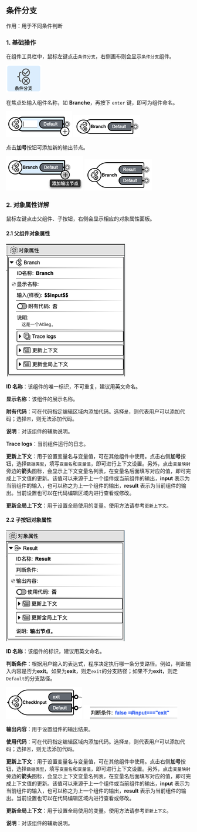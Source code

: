 ## 条件分支

作用：用于不同条件判断

### 1. 基础操作

在组件工具栏中，鼠标左键点击`条件分支`，右侧画布则会显示`条件分支`组件。

<p><img src="../../../assets/branch1_component_cn.jpg" alt="branch1" /></p>

在焦点处输入组件名称，如 **Branche**，再按下 `enter` 键，即可为组件命名。

<p>
    <img src="../../../assets/branch2_component_cn.jpg" alt="branch2" />
    <img src="../../../assets/branch3_component_cn.jpg" alt="branch3" />
</p>

点击**加号**按钮可添加新的输出节点。

<p>
    <img src="../../../assets/branch4_component_cn.jpg" alt="branch4" />
    <img src="../../../assets/branch5_component_cn.jpg" alt="branch5" />
</p>

### 2. 对象属性详解

鼠标左键点击父组件、子按钮，右侧会显示相应的对象属性面板。

#### 2.1 父组件对象属性

<p>
    <img src="../../../assets/branch6_component_cn.jpg" alt="branch6" />
</p>

**ID 名称**：该组件的唯一标识，不可重复，建议用英文命名。

**显示名称**：该组件的展示名称。

<!-- **输入（样板）**： -->

**附有代码**：可在代码指定编辑区域内添加代码。选择`是`，则代表用户可以添加代码；选择`否`，则无法添加代码。

**说明**：对该组件的辅助说明。

**Trace logs**：当前组件运行的日志。

**更新上下文**：用于设置变量名与变量值，可在其他组件中使用。点击右侧**加号**按钮，选择`数据类型`，填写`变量名`和`变量值`，即可进行上下文设置。另外，点击`变量映射`旁边的**箭头**图标，会显示上下文变量名列表，在变量名后面填写对应的值，即可完成上下文值的更新。该值可以来源于上一个组件或当前组件的输出，**input** 表示为当前组件的输入，也可以称之为上一个组件的输出，**result** 表示为当前组件的输出。当前设置也可以在代码编辑区域内进行查看或修改。

**更新全局上下文**：用于设置全局使用的变量。使用方法请参考`更新上下文`。

#### 2.2 子按钮对象属性

<p>
    <img src="../../../assets/branch7_component_cn.jpg" alt="branch7" />
</p>

**ID 名称**：该组件的标识，建议用英文命名。

**判断条件**：根据用户输入的表达式，程序决定执行哪一条分支路径。例如，判断输入内容是否为**exit**。如果为**exit**，则走`exit`的分支路径；如果不为**exit**，则走`Default`的分支路径。

<p>
    <img src="../../../assets/branch9_component_cn.jpg" alt="branch9" />
    <img src="../../../assets/branch8_component_cn.jpg" alt="branch8" />
</p>

**输出内容**：用于设置组件的输出结果。

**使用代码**：可在代码指定编辑区域内添加代码。选择`是`，则代表用户可以添加代码；选择`否`，则无法添加代码。

**更新上下文**：用于设置变量名与变量值，可在其他组件中使用。点击右侧**加号**按钮，选择`数据类型`，填写`变量名`和`变量值`，即可进行上下文设置。另外，点击`变量映射`旁边的**箭头**图标，会显示上下文变量名列表，在变量名后面填写对应的值，即可完成上下文值的更新。该值可以来源于上一个组件或当前组件的输出，**input** 表示为当前组件的输入，也可以称之为上一个组件的输出，**result** 表示为当前组件的输出。当前设置也可以在代码编辑区域内进行查看或修改。

**更新全局上下文**：用于设置全局使用的变量。使用方法请参考`更新上下文`。

**说明**：对该组件的辅助说明。